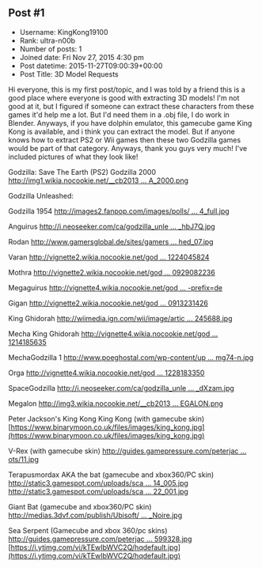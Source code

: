## Post #1
- Username: KingKong19100
- Rank: ultra-n00b
- Number of posts: 1
- Joined date: Fri Nov 27, 2015 4:30 pm
- Post datetime: 2015-11-27T09:00:39+00:00
- Post Title: 3D Model Requests

Hi everyone, this is my first post/topic, and I was told by a friend this is a good place where everyone is good with extracting 3D models! I'm not good at it, but I figured if someone can extract these characters from these games it'd help me a lot. But I'd need them in a .obj file, I do work in Blender. Anyways, if you have dolphin emulator, this gamecube game King Kong is available, and i think you can extract the model. But if anyone knows how to extract PS2 or Wii games then these two Godzilla games would be part of that category. Anyways, thank you guys very much! I've included pictures of what they look like! 

Godzilla: Save The Earth (PS2)
Godzilla 2000 
[http://img1.wikia.nocookie.net/__cb2013 ... A_2000.png](http://img1.wikia.nocookie.net/__cb20130512004853/godzilla/images/0/0f/Godzilla_Save_The_Earth_GODZILLA_2000.png)

Godzilla Unleashed:

Godzilla 1954
[http://images2.fanpop.com/images/polls/ ... 4_full.jpg](http://images2.fanpop.com/images/polls/263000/263002_1246732644264_full.jpg)

Anguirus
[http://i.neoseeker.com/ca/godzilla_unle ... _hbJ7Q.jpg](http://i.neoseeker.com/ca/godzilla_unleashed_conceptart_hbJ7Q.jpg)

Rodan
[http://www.gamersglobal.de/sites/gamers ... hed_07.jpg](http://www.gamersglobal.de/sites/gamersglobal.de/files/galerie/1122/GodzillaUnleashed_07.jpg)

Varan
[http://vignette2.wikia.nocookie.net/god ... 1224045824](http://vignette2.wikia.nocookie.net/godzilla/images/0/0c/Godzilla_Unleashed_-_Monster_-_Varan_1.jpg/revision/latest?cb=20101224045824)

Mothra
[http://vignette2.wikia.nocookie.net/god ... 0929082236](http://vignette2.wikia.nocookie.net/godzilla/images/7/7a/Unleashed_-_Mothra_Imago.png/revision/latest?cb=20130929082236)

Megaguirus
[http://vignette4.wikia.nocookie.net/god ... -prefix=de](http://vignette4.wikia.nocookie.net/godzilla/images/b/b4/Godzilla-unleashed-20070920111058443-000.jpg/revision/latest?cb=20100912163158&path-prefix=de)

Gigan
[http://vignette2.wikia.nocookie.net/god ... 0913231426](http://vignette2.wikia.nocookie.net/godzilla/images/1/12/Gigan04_2-hr.jpg/revision/latest?cb=20080913231426)

King Ghidorah 
[http://wiimedia.ign.com/wii/image/artic ... 245688.jpg](http://wiimedia.ign.com/wii/image/article/798/798892/godzilla-unleashed-20070622041245688.jpg)

Mecha King Ghidorah
[http://vignette4.wikia.nocookie.net/god ... 1214185635](http://vignette4.wikia.nocookie.net/godzilla/images/4/48/Godzilla_Unleashed_-_Monster_-_Mecha_King_Ghidorah_1.jpg/revision/latest?cb=20101214185635)

MechaGodzilla 1
[http://www.poeghostal.com/wp-content/up ... mg74-n.jpg](http://www.poeghostal.com/wp-content/uploads/2008/01/mg74-n.jpg)

Orga
[http://vignette4.wikia.nocookie.net/god ... 1228183350](http://vignette4.wikia.nocookie.net/godzilla/images/1/14/Godzilla_Unleashed_-_Monster_-_Orga_1.jpg/revision/latest/scale-to-width-down/602?cb=20101228183350)

SpaceGodzilla
[http://i.neoseeker.com/ca/godzilla_unle ... _dXzam.jpg](http://i.neoseeker.com/ca/godzilla_unleashed_conceptart_dXzam.jpg)

Megalon
[http://img3.wikia.nocookie.net/__cb2013 ... EGALON.png](http://img3.wikia.nocookie.net/__cb20130512014327/godzilla/images/d/d2/Godzilla_Save_The_Earth_MEGALON.png)


Peter Jackson's King Kong
King Kong (with gamecube skin) 
[https://www.binarymoon.co.uk/files/images/king_kong.jpg](https://www.binarymoon.co.uk/files/images/king_kong.jpg)

V-Rex (with gamecube skin) 
[http://guides.gamepressure.com/peterjac ... ots/11.jpg](http://guides.gamepressure.com/peterjacksonskingkong/gfx/gallery/large/Screenshots/11.jpg)

Terapusmordax AKA the bat (gamecube and xbox360/PC skin)
[http://static3.gamespot.com/uploads/sca ... 14_005.jpg](http://static3.gamespot.com/uploads/scale_super/gamespot/images/2005/317/reviews/699623-920342_20051114_005.jpg)
[http://static3.gamespot.com/uploads/sca ... 22_001.jpg](http://static3.gamespot.com/uploads/scale_super/gamespot/images/2005/325/reviews/701322-926982_20051122_001.jpg)

Giant Bat (gamecube and xbox360/PC skin)
[http://medias.3dvf.com/publish/Ubisoft/ ... _Noire.jpg](http://medias.3dvf.com/publish/Ubisoft/king_kong/Bat_Noire.jpg)

Sea Serpent (Gamecube and xbox 360/pc skins)
[http://guides.gamepressure.com/peterjac ... 599328.jpg](http://guides.gamepressure.com/peterjacksonskingkong/gfx/word/163599328.jpg)
[https://i.ytimg.com/vi/kTEwIbWVC2Q/hqdefault.jpg](https://i.ytimg.com/vi/kTEwIbWVC2Q/hqdefault.jpg)
